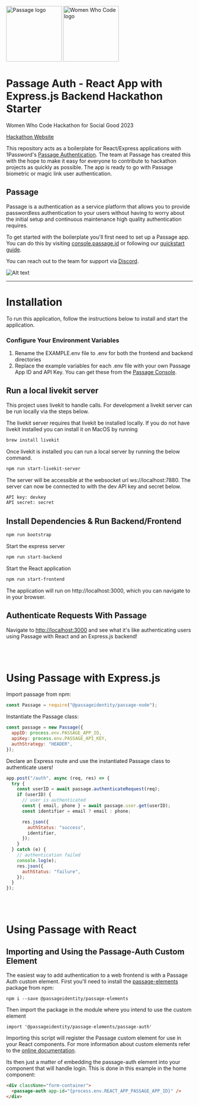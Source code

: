 <p>
    <img src="https://storage.googleapis.com/passage-docs/passage-logo-gradient.svg" alt="Passage logo" style="width:150px;"/>
    <img src="https://bookface-images.s3.amazonaws.com/logos/f193d070e480ede387ee00a9006482bee4a6b8dd.png" alt="Women Who Code logo" style="width:150px;"/>

</p>

# Passage Auth - React App with Express.js Backend Hackathon Starter

Women Who Code Hackathon for Social Good 2023

[Hackathon Website](https://hopin.com/events/wwcode-hackathon-for-social-good/registration)

This repository acts as a boilerplate for React/Express applications with 1Password's [Passage Authentication](https://passage.1password.com/). The team at Passage has created this with the hope to make it easy for everyone to contribute to hackathon projects as quickly as possible. The app is ready to go with Passage biometric or magic link user authentication.

## Passage

Passage is a authentication as a service platform that allows you to provide passwordless authentication to your users without having to worry about the initial setup and continuous maintenance high quality authentication requires. 

To get started with the boilerplate you'll first need to set up a Passage app. You can do this by visiting [console.passage.id](console.passage.id) or following our [quickstart guide](https://docs.passage.id/getting-started/quickstart#create-an-app-in-the-passage-console). 

You can reach out to the team for support via [Discord](https://discord.com/invite/445QpyEDXh).

![Alt text](<Screenshot 2023-10-02 at 6.46.04 PM.png>)

---

# Installation

To run this application, follow the instructions below to install and start the application.

### Configure Your Environment Variables

1. Rename the EXAMPLE.env file to .env for both the frontend and backend directories
2. Replace the example variables for each .env file with your own Passage App ID and API Key. You can get these from the [Passage Console](https://console.passage.id).

## Run a local livekit server
This project uses livekit to handle calls. For development a livekit server can be run locally via the steps below.

The livekit server requires that livekit be installed locally. If you do not have livekit installed you can install it on MacOS by running
```bash
brew install livekit
```
Once livekit is installed you can run a local server by running the below command.

```bash
npm run start-livekit-server
```
The server will be accessible at the websocket url ws://localhost:7880. The server can now be connected to with the dev API key and secret below.
```bash
API key: devkey
API secret: secret
```

## Install Dependencies & Run Backend/Frontend

```bash
npm run bootstrap
```


Start the express server

```bash
npm run start-backend
```

Start the React application

```bash
npm run start-frontend
```

The application will run on http://localhost:3000, which you can navigate to in your browser.

## Authenticate Requests With Passage

Navigate to [http://localhost:3000](http://localhost:3000) and see what it's like authenticating users using Passage with React and an Express.js backend!

<br/><br/>

# Using Passage with Express.js

Import passage from npm:

```javascript
const Passage = require("@passageidentity/passage-node");
```

Instantiate the Passage class:

```javascript
const passage = new Passage({
  appID: process.env.PASSAGE_APP_ID,
  apiKey: process.env.PASSAGE_API_KEY,
  authStrategy: "HEADER",
});
```

Declare an Express route and use the instantiated Passage class to authenticate users!

```javascript
app.post("/auth", async (req, res) => {
  try {
    const userID = await passage.authenticateRequest(req);
    if (userID) {
      // user is authenticated
      const { email, phone } = await passage.user.get(userID);
      const identifier = email ? email : phone;

      res.json({
        authStatus: "success",
        identifier,
      });
    }
  } catch (e) {
    // authentication failed
    console.log(e);
    res.json({
      authStatus: "failure",
    });
  }
});
```

<br/><br/>

# Using Passage with React

## Importing and Using the Passage-Auth Custom Element

The easiest way to add authentication to a web frontend is with a Passage Auth custom element. First you'll need to install the [passage-elements](https://www.npmjs.com/package/@passageidentity/passage-elements) package from npm:

```
npm i --save @passageidentity/passage-elements
```

Then import the package in the module where you intend to use the custom element

```
import '@passageidentity/passage-elements/passage-auth'
```

Importing this script will register the Passage custom element for use in your React components. For more information about custom elements refer to the [online documentation](https://developer.mozilla.org/en-US/docs/Web/Web_Components/Using_custom_elements).

Its then just a matter of embedding the passage-auth element into your component that will handle login. This is done in this example in the home component:

```html
<div className="form-container">
  <passage-auth app-id="{process.env.REACT_APP_PASSAGE_APP_ID}" />
</div>
```
